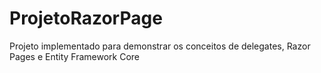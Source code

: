 # ProjetoRazorPage
Projeto implementado para demonstrar os conceitos de delegates, Razor Pages e Entity Framework Core
